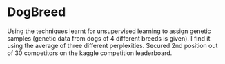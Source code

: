 # DogBreed
Using the techniques learnt for unsupervised learning to assign genetic samples (genetic data from dogs of 4 different breeds is given). I find it using the average of three different perplexities. Secured 2nd position out of 30 competitors on the kaggle competition leaderboard.
